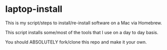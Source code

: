 # laptop-install

This is my script/steps to install/re-install software on a Mac via Homebrew.

This script installs some/most of the tools that I use on a day to day basis. 

You should ABSOLUTELY fork/clone this repo and make it your own.
